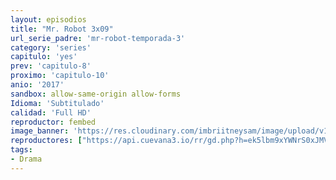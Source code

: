 ```yaml
---
layout: episodios
title: "Mr. Robot 3x09"
url_serie_padre: 'mr-robot-temporada-3'
category: 'series'
capitulo: 'yes'
prev: 'capitulo-8'
proximo: 'capitulo-10'
anio: '2017'
sandbox: allow-same-origin allow-forms
Idioma: 'Subtitulado'
calidad: 'Full HD'
reproductor: fembed
image_banner: 'https://res.cloudinary.com/imbriitneysam/image/upload/v1546988735/robot3-banner-min.jpg'
reproductores: ["https://api.cuevana3.io/rr/gd.php?h=ek5lbm9xYWNrS0xJMVp5b21KREk0dFBLbjVkaHhkRGdrOG1jbnBpUnhhS1ZzWUowbDgrd3RNcWNnR2VkdDltNHhkZW9tNFRQeGFUUnFHYWJtcmFzdWQyU3FadVkyUT09"]
tags:
- Drama
---
```













